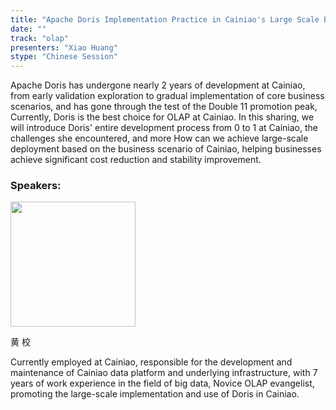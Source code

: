 ```yaml
---
title: "Apache Doris Implementation Practice in Cainiao's Large Scale Business Scenarios"
date: ""
track: "olap"
presenters: "Xiao Huang"
stype: "Chinese Session"
---
```


Apache Doris has undergone nearly 2 years of development at Cainiao, from early validation exploration to gradual implementation of core business scenarios, and has gone through the test of the Double 11 promotion peak,
Currently, Doris is the best choice for OLAP at Cainiao. In this sharing, we will introduce Doris' entire development process from 0 to 1 at Cainiao, the challenges she encountered, and more
How can we achieve large-scale deployment based on the business scenario of Cainiao, helping businesses achieve significant cost reduction and stability improvement.

### Speakers:


<img src="https://sessionize.com/image/1078-400o400o1-GejSMzNQmMfJVPtRW5iKKy.jpg" width="200" /><br/>

黄 校

Currently employed at Cainiao, responsible for the development and maintenance of Cainiao data platform and underlying infrastructure, with 7 years of work experience in the field of big data, Novice OLAP evangelist, promoting the large-scale implementation and use of Doris in Cainiao.

